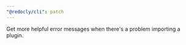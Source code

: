 ```yaml
---
"@redocly/cli": patch
---
```


Get more helpful error messages when there's a problem importing a plugin.
